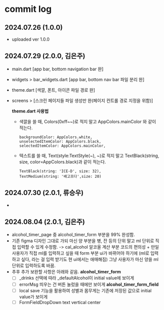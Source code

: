 # commit log

## 2024.07.26 (1.0.0)
- uploaded ver 1.0.0
   
## 2024.07.29 (2.0.0, 김은주)
- main.dart [app bar, bottom navigation bar 완]
- widgets > bar_widgets.dart [app bar, bottom nav bar 파일 분리 완]
- theme.dart [색깔, 폰트, 아이콘 파일 경로 완]
- screens > [스크린 페이지들 파일 생성만 완(페이지 컨트롤 경로 지정을 위함)]

  **theme.dart 사용법**
  - 색깔을 쓸 때, Colors(0xff~~)로 적지 말고 AppColors.mainColor 와 같이 적는다.
    
    ```
    backgroundColor: AppColors.white,
    unselectedItemColor: AppColors.black,
    selectedItemColor: AppColors.mainColor,
    ```
    
  - 텍스트를 쓸 때, Text(style:TextStyle(~), ~)로 적지 말고 TextBlack(string, size, color=AppColors.black)과 같이 적는다.
    
    ```
    TextBlack(string: 'ICE-D', size: 32),
    TextMedium(string: '배고프다',size: 20)
    ```

## 2024.07.30 (2.0.1, 류승우)
- 

## 2024.08.04 (2.0.1, 김은주)
- alcohol_timer_page 중 alcohol_timer_form 부분을 99% 완성함.
- 기존 figma 디자인 그대로 가되 마신 양 부분을 병, 잔 등의 단위 말고 ml 단위로 직접 입력할 수 있게 수정함. -> cal_alcohol 알코올 계산 부분 코드의 편의성 + 만일 사용자가 직접 ml를 입력하고 싶을 때 form 부분 ui가 바뀌어야 하기에 (ml로 입력하고 싶다, 라는 걸 입력 받기도 현 ui에서는 애매해짐) 그냥 사용자가 마신 양을 ml 단위로 입력하도록 바꿈.
- 추후 추가 보완할 사항은 아래와 같음.
    **alcohol_timer_form**
    - [ ] _drinks 선택에 따라 _defaultAlcohol이 initial value에 보이게
    - [ ] errorMsg 띄우는 건 버튼 눌렀을 때에만 보이게
    **alcohol_timer_form_field**
    - [ ] local save 기능을 활용하여 성별과 몸무게는 기존에 저장된 값으로 initial value가 보이게
    - [ ] FormFieldDropDown text vertical center